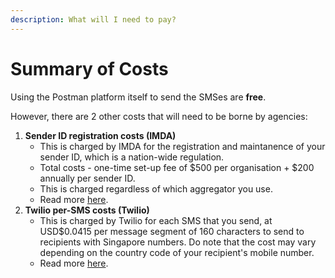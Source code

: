 ```yaml
---
description: What will I need to pay?
---
```


# Summary of Costs

Using the Postman platform itself to send the SMSes are **free**.

However, there are 2 other costs that will need to be borne by agencies:

1. **Sender ID registration costs (IMDA)**
   * This is charged by IMDA for the registration and maintanence of your sender ID, which is a nation-wide regulation.&#x20;
   * Total costs - one-time set-up fee of $500 per organisation + $200 annually per sender ID.
   * This is charged regardless of which aggregator you use.
   * Read more [here](https://www.sgnic.sg/smsregistry/overview).
2. **Twilio per-SMS costs (Twilio)**
   * This is charged by Twilio for each SMS that you send, at USD$0.0415 per message segment of 160 characters to send to recipients with Singapore numbers. Do note that the cost may vary depending on the country code of your recipient's mobile number.
   * Read more [here](https://guide.postman.gov.sg/campaign-guide-sms/sms-campaigns/before-starting-out#billing-and-costs).
